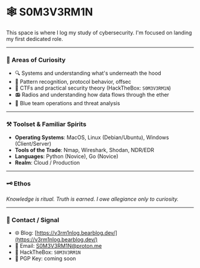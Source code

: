 # 🕸️ S0M3V3RM1N

This space is where I log my study of cybersecurity. I'm focused on landing my first dedicated role. 

---

### 🧭 Areas of Curiosity
- 🔍 Systems and understanding what's underneath the hood
- 🧠 Pattern recognition, protocol behavior, offsec
- 🧰 CTFs and practical security theory (HackTheBox: `S0M3V3RM1N`)
- 📻 Radios and understanding how data flows through the ether
- 🔵 Blue team operations and threat analysis

---

### ⚒️ Toolset & Familiar Spirits
- **Operating Systems**:  MacOS, Linux (Debian/Ubuntu), Windows (Client/Server)
- **Tools of the Trade**: Nmap, Wireshark, Shodan, NDR/EDR
- **Languages**: Python (Novice), Go (Novice)
- **Realm**: Cloud / Production 

---

### 🗝️ Ethos
*Knowledge is ritual. Truth is earned. I owe allegiance only to curiosity.*

---

### 🧷 Contact / Signal
- 🌐 Blog: [https://v3rm1nlog.bearblog.dev/](https://v3rm1nlog.bearblog.dev/)
- 📧 Email: S0M3V3RM1N@proton.me
- 🧠 HackTheBox: `S0M3V3RM1N`
- 🔐 PGP Key: coming soon


